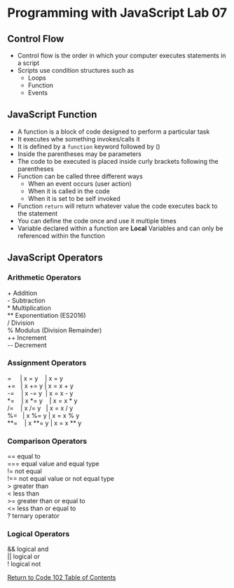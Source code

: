 # Programming with JavaScript Lab 07

## Control Flow

- Control flow is the order in which your computer executes statements in a script
- Scripts use condition structures such as
  - Loops
  - Function
  - Events

## JavaScript Function

- A function is a block of code designed to perform a particular task
- It executes whe something invokes/calls it
- It is defined by a `function` keyword followed by ()
- Inside the parentheses may be parameters
- The code to be executed is placed inside curly brackets following the parentheses
- Function can be called three different ways
  - When an event occurs (user action)
  - When it is called in the code
  - When it is set to be self invoked
- Function `return` will return whatever value the code executes back to the statement
- You can define the code once and use it multiple times
- Variable declared within a function are **Local** Variables and can only be referenced within the function

## JavaScript Operators

### Arithmetic Operators

\+ Addition  
\- Subtraction  
\* Multiplication  
\** Exponentiation (ES2016)  
/ Division  
% Modulus (Division Remainder)  
\++ Increment  
\-- Decrement

### Assignment Operators

=     | x = y    | x = y  
\+=   | x += y | x = x + y  
\-=    | x -= y  | x = x - y  
\*=    | x \*= y    | x = x \* y  
/=    | x /= y   | x = x / y  
%=   | x %= y | x = x % y  
\**=    | x **= y | x = x ** y

### Comparison Operators

== equal to  
=== equal value and equal type  
!= not equal  
!== not equal value or not equal type  
\> greater than  
< less than  
\>= greater than or equal to  
<= less than or equal to  
? ternary operator

### Logical Operators

&& logical and  
|| logical or  
! logical not  

[Return to Code 102 Table of Contents](https://rogermreyes.github.io/Reading-Notes/Code-102-Reading-Notes)

